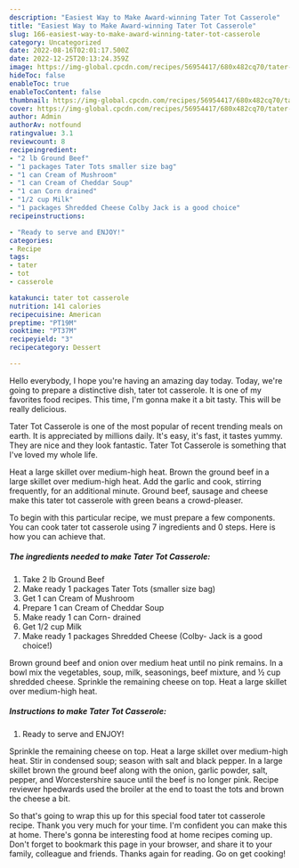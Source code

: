 ```yaml
---
description: "Easiest Way to Make Award-winning Tater Tot Casserole"
title: "Easiest Way to Make Award-winning Tater Tot Casserole"
slug: 166-easiest-way-to-make-award-winning-tater-tot-casserole
category: Uncategorized
date: 2022-08-16T02:01:17.500Z
date: 2022-12-25T20:13:24.359Z
image: https://img-global.cpcdn.com/recipes/56954417/680x482cq70/tater-tot-casserole-recipe-main-photo.jpg
hideToc: false
enableToc: true
enableTocContent: false
thumbnail: https://img-global.cpcdn.com/recipes/56954417/680x482cq70/tater-tot-casserole-recipe-main-photo.jpg
cover: https://img-global.cpcdn.com/recipes/56954417/680x482cq70/tater-tot-casserole-recipe-main-photo.jpg
author: Admin
authorAv: notfound
ratingvalue: 3.1
reviewcount: 8
recipeingredient:
- "2 lb Ground Beef"
- "1 packages Tater Tots smaller size bag"
- "1 can Cream of Mushroom"
- "1 can Cream of Cheddar Soup"
- "1 can Corn drained"
- "1/2 cup Milk"
- "1 packages Shredded Cheese Colby Jack is a good choice"
recipeinstructions:

- "Ready to serve and ENJOY!"
categories:
- Recipe
tags:
- tater
- tot
- casserole

katakunci: tater tot casserole 
nutrition: 141 calories
recipecuisine: American
preptime: "PT19M"
cooktime: "PT37M"
recipeyield: "3"
recipecategory: Dessert

---
```



Hello everybody, I hope you're having an amazing day today. Today, we're going to prepare a distinctive dish, tater tot casserole. It is one of my favorites food recipes. This time, I'm gonna make it a bit tasty. This will be really delicious.

Tater Tot Casserole is one of the most popular of recent trending meals on earth. It is appreciated by millions daily. It's easy, it's fast, it tastes yummy. They are nice and they look fantastic. Tater Tot Casserole is something that I've loved my whole life.

Heat a large skillet over medium-high heat. Brown the ground beef in a large skillet over medium-high heat. Add the garlic and cook, stirring frequently, for an additional minute. Ground beef, sausage and cheese make this tater tot casserole with green beans a crowd-pleaser.


To begin with this particular recipe, we must prepare a few components. You can cook tater tot casserole using 7 ingredients and 0 steps. Here is how you can achieve that.

<!--inarticleads1-->

##### The ingredients needed to make Tater Tot Casserole:

1. Take 2 lb Ground Beef
1. Make ready 1 packages Tater Tots (smaller size bag)
1. Get 1 can Cream of Mushroom
1. Prepare 1 can Cream of Cheddar Soup
1. Make ready 1 can Corn- drained
1. Get 1/2 cup Milk
1. Make ready 1 packages Shredded Cheese (Colby- Jack is a good choice!)


Brown ground beef and onion over medium heat until no pink remains. In a bowl mix the vegetables, soup, milk, seasonings, beef mixture, and ½ cup shredded cheese. Sprinkle the remaining cheese on top. Heat a large skillet over medium-high heat. 

<!--inarticleads2-->

##### Instructions to make Tater Tot Casserole:


1. Ready to serve and ENJOY!

Sprinkle the remaining cheese on top. Heat a large skillet over medium-high heat. Stir in condensed soup; season with salt and black pepper. In a large skillet brown the ground beef along with the onion, garlic powder, salt, pepper, and Worcestershire sauce until the beef is no longer pink. Recipe reviewer hpedwards used the broiler at the end to toast the tots and brown the cheese a bit. 

So that's going to wrap this up for this special food tater tot casserole recipe. Thank you very much for your time. I'm confident you can make this at home. There's gonna be interesting food at home recipes coming up. Don't forget to bookmark this page in your browser, and share it to your family, colleague and friends. Thanks again for reading. Go on get cooking!

